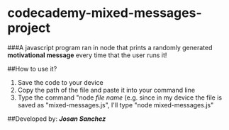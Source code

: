# codecademy-mixed-messages-project
###A javascript program ran in node that prints a randomly generated **motivational message** every time that the user runs it!

##How to use it?
1. Save the code to your device
2. Copy the path of the file and paste it into your command line
3. Type the command "node _file name_ (e.g. since in my device the file is saved as "mixed-messages.js", I'll type "node mixed-messages.js"

##Developed by:
**_Josan Sanchez_**






